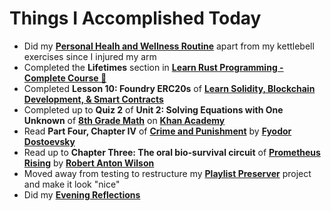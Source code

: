 # Things I Accomplished Today

- Did my **[Personal Healh and Wellness Routine](../../routines/2024/personal-health-and-wellness-routine/personal-health-and-wellness-routine-2024-week-8)** apart from my kettlebell exercises since I injured my arm
- Completed the **Lifetimes** section in **[Learn Rust Programming - Complete Course 🦀](https://www.youtube.com/watch?v=BpPEoZW5IiY)**
- Completed **Lesson 10: Foundry ERC20s** of **[Learn Solidity, Blockchain Development, & Smart Contracts](https://www.youtube.com/watch?v=umepbfKp5rI)**
- Completed up to **Quiz 2** of **Unit 2: Solving Equations with One Unknown** of **[8th Grade Math](https://www.khanacademy.org/math/cc-eighth-grade-math)** on **[Khan Academy](https://www.khanacademy.org)**
- Read **Part Four, Chapter IV** of **[Crime and Punishment](https://www.goodreads.com/book/show/7144.Crime_and_Punishment)** by **[Fyodor Dostoevsky](https://www.goodreads.com/author/show/3137322.Fyodor_Dostoevsky)**
- Read up to **Chapter Three: The oral bio-survival circuit** of **[Prometheus Rising](https://www.goodreads.com/book/show/28597.Prometheus_Rising)** by **[Robert Anton Wilson](https://www.goodreads.com/author/show/2918.Robert_Anton_Wilson)**
- Moved away from testing to restructure my **[Playlist Preserver](https://github.com/evorhard/Playlist-Preserver)** project and make it look "nice"
- Did my **[Evening Reflections](../../routines/evening-reflections.md)**
